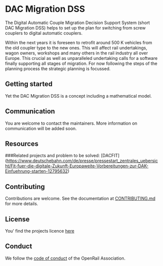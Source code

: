 

# DAC Migration DSS

<!-- [REPLACEME: badges, remove if you don't show any badges] -->

The Digital Automatic Couple Migration Decision Support System (short DAC Migration DSS) helps to set up the plan for switching from screw couplers to digital automatic couplers.

Within the next years it is foreseen to retrofit around 500 K vehicles from the old coupler type to the new ones. This will affect rail undertakings, wagon owners, workshops and many others in the
rail industry all over Europe. This crucial as well as unparalleled undertaking calls for a software finally supporting all stages of migration. For now following the steps of the planning process the
strategic planning is focussed. 

## Getting started

Yet the DAC Migration DSS is a concept including a mathematical model. 

## Communication

You are welcome to contact the maintainers. More information on communication will be added soon.

## Resources

<!-- [REPLACEME: links to additional useful information, home page, documentation, etc.]-->
###Related projects and problem to be solved:
[DACFIT] (https://www.deutschebahn.com/de/presse/pressestart_zentrales_uebersicht/Fit-fuer-die-digitale-Zukunft-Europaweite-Vorbereitungen-zur-DAK-Einfuehrung-starten-12795632)


## Contributing

Contributions are welcome. See the documentation at [CONTRIBUTING.md](CONTRIBUTING.md) for more details.

## License

You' find the projects licence [here](https://github.com/OpenRailAssociation/dac-migration-dss/blob/main/LICENSE)

## Conduct

We follow the [code of conduct](CODE_OF_CONDUCT.md) of the OpenRail Association.
